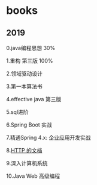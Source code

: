 # books
## 2019
0.java编程思想 30%

1.重构 第三版 100%

2.领域驱动设计

3.第一本算法书

4.effective java 第三版

5.sql进阶

6.Spring Boot 实战

7.精通Spring 4.x: 企业应用开发实战

8.[HTTP 的文档](https://developer.mozilla.org/zh-CN/docs/Web/HTTP)

9.深入计算机系统

10.Java Web 高级编程
